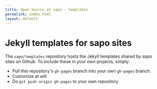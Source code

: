 ```yaml
---
title: Open Source at sapo - templates
permalink: index.html
layout: default
---
```


# Jekyll templates for <span class="podium">sapo</span> sites

The `sapo/templates` repository hosts the Jekyll templates shared by sapo sites on Github. To include these in your own projects, simply:

* Pull this repository's `gh-pages` branch into your own `gh-pages` branch.
* Customize at will
* Do `git push origin gh-pages` to your own repository

